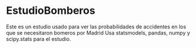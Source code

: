 # EstudioBomberos
Este es un estudio usado para ver las probabilidades de accidentes en los que se necesitaron bomeros por Madrid
Usa statsmodels, pandas, numpy y scipy.stats para el estudio.
